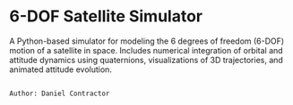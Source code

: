 # 6-DOF Satellite Simulator
A Python-based simulator for modeling the 6 degrees of freedom (6-DOF) motion of a satellite in space. Includes numerical integration of orbital and attitude dynamics using quaternions, visualizations of 3D trajectories, and animated attitude evolution.
                                  
                                 			
																			 Author: Daniel Contractor
